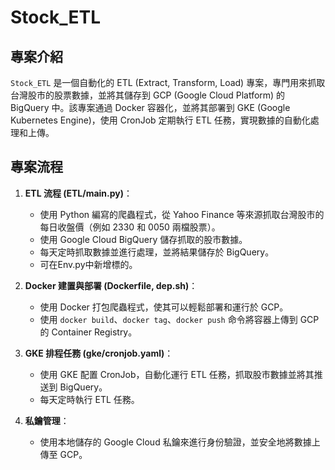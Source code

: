 # Stock_ETL

## 專案介紹

`Stock_ETL` 是一個自動化的 ETL (Extract, Transform, Load) 專案，專門用來抓取台灣股市的股票數據，並將其儲存到 GCP (Google Cloud Platform) 的 BigQuery 中。該專案通過 Docker 容器化，並將其部署到 GKE (Google Kubernetes Engine)，使用 CronJob 定期執行 ETL 任務，實現數據的自動化處理和上傳。

## 專案流程

1. **ETL 流程 (ETL/main.py)**：
   - 使用 Python 編寫的爬蟲程式，從 Yahoo Finance 等來源抓取台灣股市的每日收盤價（例如 2330 和 0050 兩檔股票）。
   - 使用 Google Cloud BigQuery 儲存抓取的股市數據。
   - 每天定時抓取數據並進行處理，並將結果儲存於 BigQuery。
   - 可在Env.py中新增標的。

2. **Docker 建置與部署 (Dockerfile, dep.sh)**：
   - 使用 Docker 打包爬蟲程式，使其可以輕鬆部署和運行於 GCP。
   - 使用 `docker build`、`docker tag`、`docker push` 命令將容器上傳到 GCP 的 Container Registry。

3. **GKE 排程任務 (gke/cronjob.yaml)**：
   - 使用 GKE 配置 CronJob，自動化運行 ETL 任務，抓取股市數據並將其推送到 BigQuery。
   - 每天定時執行 ETL 任務。

4. **私鑰管理**：
   - 使用本地儲存的 Google Cloud 私鑰來進行身份驗證，並安全地將數據上傳至 GCP。

